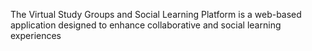 The Virtual Study Groups and Social Learning Platform is a web-based application designed to enhance collaborative and social learning experiences
